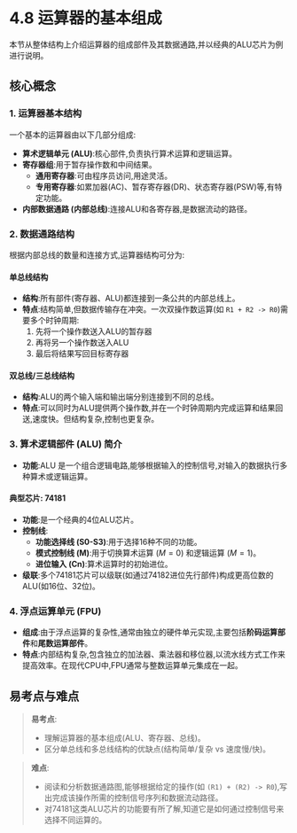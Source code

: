 # 4.8 运算器的基本组成

本节从整体结构上介绍运算器的组成部件及其数据通路,并以经典的ALU芯片为例进行说明。

## 核心概念

### 1. 运算器基本结构

一个基本的运算器由以下几部分组成:

*   **算术逻辑单元 (ALU)**:核心部件,负责执行算术运算和逻辑运算。
*   **寄存器组**:用于暂存操作数和中间结果。
    *   **通用寄存器**:可由程序员访问,用途灵活。
    *   **专用寄存器**:如累加器(AC)、暂存寄存器(DR)、状态寄存器(PSW)等,有特定功能。
*   **内部数据通路 (内部总线)**:连接ALU和各寄存器,是数据流动的路径。

### 2. 数据通路结构

根据内部总线的数量和连接方式,运算器结构可分为:

#### 单总线结构

*   **结构**:所有部件(寄存器、ALU)都连接到一条公共的内部总线上。
*   **特点**:结构简单,但数据传输存在冲突。一次双操作数运算(如 `R1 + R2 -> R0`)需要多个时钟周期:
    1.  先将一个操作数送入ALU的暂存器
    2.  再将另一个操作数送入ALU
    3.  最后将结果写回目标寄存器

#### 双总线/三总线结构

*   **结构**:ALU的两个输入端和输出端分别连接到不同的总线。
*   **特点**:可以同时为ALU提供两个操作数,并在一个时钟周期内完成运算和结果回送,速度快。但结构复杂,控制也更复杂。

### 3. 算术逻辑部件 (ALU) 简介

*   **功能**:ALU 是一个组合逻辑电路,能够根据输入的控制信号,对输入的数据执行多种算术或逻辑运算。

#### 典型芯片: 74181

*   **功能**:是一个经典的4位ALU芯片。
*   **控制线**:
    *   **功能选择线 (S0-S3)**:用于选择16种不同的功能。
    *   **模式控制线 (M)**:用于切换算术运算 ($M=0$) 和逻辑运算 ($M=1$)。
    *   **进位输入 (Cn)**:算术运算时的初始进位。
*   **级联**:多个74181芯片可以级联(如通过74182进位先行部件)构成更高位数的ALU(如16位、32位)。

### 4. 浮点运算单元 (FPU)

*   **组成**:由于浮点运算的复杂性,通常由独立的硬件单元实现,主要包括**阶码运算部件**和**尾数运算部件**。
*   **特点**:内部结构复杂,包含独立的加法器、乘法器和移位器,以流水线方式工作来提高效率。在现代CPU中,FPU通常与整数运算单元集成在一起。

## 易考点与难点

> **易考点**:
> *   理解运算器的基本组成(ALU、寄存器、总线)。
> *   区分单总线和多总线结构的优缺点(结构简单/复杂 vs 速度慢/快)。

> **难点**:
> *   阅读和分析数据通路图,能够根据给定的操作(如 `(R1) + (R2) -> R0`),写出完成该操作所需的控制信号序列和数据流动路径。
> *   对74181这类ALU芯片的功能要有所了解,知道它是如何通过控制信号来选择不同运算的。
